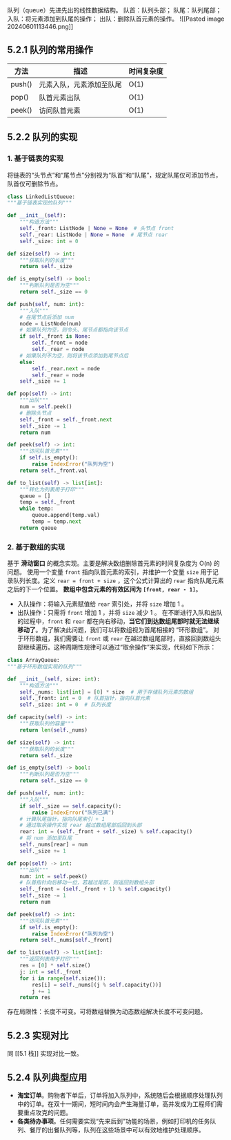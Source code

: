 队列（queue）先进先出的线性数据结构。
队首：队列头部；
队尾：队列尾部；
入队：将元素添加到队尾的操作；
出队：删除队首元素的操作。
![[Pasted image 20240601113446.png]]
## 5.2.1 队列的常用操作
| 方法   | 描述 | 时间复杂度 |
| ------ | ---- | ---------- |
| push() | 元素入队，元素添加至队尾     |    O(1)        |
| pop()  | 队首元素出队     |     O(1)       |
| peek()       |   访问队首元素   |   O(1)         |

## 5.2.2 队列的实现
### 1. 基于链表的实现
将链表的“头节点”和“尾节点”分别视为“队首”和“队尾”，规定队尾仅可添加节点，队首仅可删除节点。
``` python
class LinkedListQueue:
"""基于链表实现的队列"""

def __init__(self):
    """构造方法"""
    self._front: ListNode | None = None  # 头节点 front
    self._rear: ListNode | None = None  # 尾节点 rear
    self._size: int = 0

def size(self) -> int:
    """获取队列的长度"""
    return self._size

def is_empty(self) -> bool:
    """判断队列是否为空"""
    return self._size == 0

def push(self, num: int):
    """入队"""
    # 在尾节点后添加 num
    node = ListNode(num)
    # 如果队列为空，则令头、尾节点都指向该节点
    if self._front is None:
        self._front = node
        self._rear = node
    # 如果队列不为空，则将该节点添加到尾节点后
    else:
        self._rear.next = node
        self._rear = node
    self._size += 1

def pop(self) -> int:
    """出队"""
    num = self.peek()
    # 删除头节点
    self._front = self._front.next
    self._size -= 1
    return num

def peek(self) -> int:
    """访问队首元素"""
    if self.is_empty():
        raise IndexError("队列为空")
    return self._front.val

def to_list(self) -> list[int]:
    """转化为列表用于打印"""
    queue = []
    temp = self._front
    while temp:
        queue.append(temp.val)
        temp = temp.next
    return queue
```
### 2. 基于数组的实现
基于 **滑动窗口** 的概念实现。主要是解决数组删除首元素的时间复杂度为 O(n) 的问题。
使用一个变量 `front` 指向队首元素的索引，并维护一个变量 `size` 用于记录队列长度。定义 `rear = front + size` ，这个公式计算出的 `rear` 指向队尾元素之后的下一个位置。
**数组中包含元素的有效区间为 `[front, rear - 1]`**。
- 入队操作：将输入元素赋值给 `rear` 索引处，并将 `size` 增加 1 。
- 出队操作：只需将 `front` 增加 1 ，并将 `size` 减少 1 。
在不断进行入队和出队的过程中，`front` 和 `rear` 都在向右移动，**当它们到达数组尾部时就无法继续移动了**。为了解决此问题，我们可以将数组视为首尾相接的 “环形数组”。
对于环形数组，我们需要让 `front` 或 `rear` 在越过数组尾部时，直接回到数组头部继续遍历。这种周期性规律可以通过“取余操作”来实现，代码如下所示：
```python
class ArrayQueue:
"""基于环形数组实现的队列"""

def __init__(self, size: int):
    """构造方法"""
    self._nums: list[int] = [0] * size  # 用于存储队列元素的数组
    self._front: int = 0  # 队首指针，指向队首元素
    self._size: int = 0  # 队列长度

def capacity(self) -> int:
    """获取队列的容量"""
    return len(self._nums)

def size(self) -> int:
    """获取队列的长度"""
    return self._size

def is_empty(self) -> bool:
    """判断队列是否为空"""
    return self._size == 0

def push(self, num: int):
    """入队"""
    if self._size == self.capacity():
        raise IndexError("队列已满")
    # 计算队尾指针，指向队尾索引 + 1
    # 通过取余操作实现 rear 越过数组尾部后回到头部
    rear: int = (self._front + self._size) % self.capacity()
    # 将 num 添加至队尾
    self._nums[rear] = num
    self._size += 1

def pop(self) -> int:
    """出队"""
    num: int = self.peek()
    # 队首指针向后移动一位，若越过尾部，则返回到数组头部
    self._front = (self._front + 1) % self.capacity()
    self._size -= 1
    return num

def peek(self) -> int:
    """访问队首元素"""
    if self.is_empty():
        raise IndexError("队列为空")
    return self._nums[self._front]

def to_list(self) -> list[int]:
    """返回列表用于打印"""
    res = [0] * self.size()
    j: int = self._front
    for i in range(self.size()):
        res[i] = self._nums[(j % self.capacity())]
        j += 1
    return res
```
存在局限性：长度不可变。可将数组替换为动态数组解决长度不可变问题。
## 5.2.3 实现对比
同 [[5.1 栈]] 实现对比一致。
## 5.2.4 队列典型应用
* **淘宝订单**。购物者下单后，订单将加入队列中，系统随后会根据顺序处理队列中的订单。在双十一期间，短时间内会产生海量订单，高并发成为工程师们需要重点攻克的问题。
* **各类待办事项**。任何需要实现“先来后到”功能的场景，例如打印机的任务队列、餐厅的出餐队列等，队列在这些场景中可以有效地维护处理顺序。